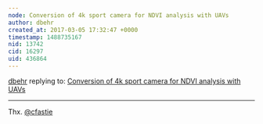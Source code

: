 ```yaml
---
node: Conversion of 4k sport camera for NDVI analysis with UAVs
author: dbehr
created_at: 2017-03-05 17:32:47 +0000
timestamp: 1488735167
nid: 13742
cid: 16297
uid: 436864
---
```




[dbehr](../profile/dbehr) replying to: [Conversion of 4k sport camera for NDVI analysis with UAVs](../notes/azaelb/12-04-2016/conversion-of-4k-sport-camera-for-ndvi-analysis-with-uavs)

----
Thx. [@cfastie](/profile/cfastie)